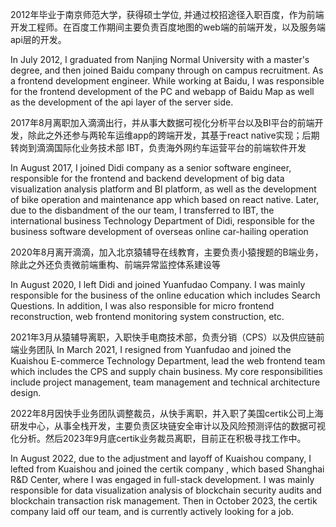 
2012年毕业于南京师范大学，获得硕士学位, 并通过校招途径入职百度，作为前端开发工程师。在百度工作期间主要负责百度地图的web端的前端开发，以及服务端api层的开发。

In July 2012, I graduated from Nanjing Normal University with a master's degree, and then joined Baidu company through on campus recruitment. As a frontend development engineer. While working at Baidu, I was responsible for the frontend development of the PC and webapp of Baidu Map as well as the development of the api layer of the server side.


2017年8月离职加入滴滴出行，并从事大数据可视化分析平台以及BI平台的前端开发，除此之外还参与两轮车运维app的跨端开发，其基于react native实现；后期转岗到滴滴国际化业务技术部 IBT，负责海外网约车运营平台的前端软件开发

In August 2017, I joined Didi company as a senior software engineer, responsible for the frontend and backend development of big data visualization analysis platform and BI platform, as well as the development of bike operation and maintenance app which based on react native. Later, due to the disbandment of the our team, I transferred to IBT, the international business Technology Department of Didi, responsible for the business software development of overseas online car-hailing operation


2020年8月离开滴滴，加入北京猿辅导在线教育，主要负责小猿搜题的B端业务，除此之外还负责微前端重构、前端异常监控体系建设等

In August 2020, I left Didi and joined Yuanfudao Company. I was mainly responsible for the business of the online education which includes Search Questions. In addition, I was also responsible for micro frontend reconstruction, web frontend monitoring system construction, etc.


2021年3月从猿辅导离职，入职快手电商技术部，负责分销（CPS）以及供应链前端业务团队
In March 2021, I resigned from Yuanfudao and joined the Kuaishou E-commerce Technology Department, lead the web frontend team which includes the CPS and supply chain business. My core responsibilities include project management, team management and technical architecture design.


2022年8月因快手业务团队调整裁员，从快手离职，并入职了美国certik公司上海研发中心，从事全栈开发，主要负责区块链安全审计以及风险预测评估的数据可视化分析。然后2023年9月底certik业务裁员离职，目前正在积极寻找工作中。

In August 2022, due to the adjustment and layoff of Kuaishou company, I lefted from Kuaishou and joined the certik company , which based Shanghai R&D Center, where I was engaged in full-stack development. I was mainly responsible for data visualization analysis of blockchain security audits and blockchain transaction risk management. Then in October 2023, the certik company laid off our team, and is currently actively looking for a job.